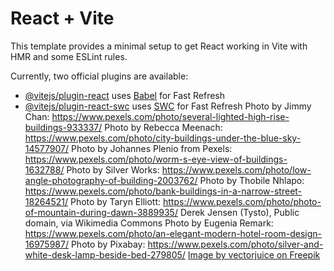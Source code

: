 # React + Vite

This template provides a minimal setup to get React working in Vite with HMR and some ESLint rules.

Currently, two official plugins are available:

- [@vitejs/plugin-react](https://github.com/vitejs/vite-plugin-react/blob/main/packages/plugin-react/README.md) uses [Babel](https://babeljs.io/) for Fast Refresh
- [@vitejs/plugin-react-swc](https://github.com/vitejs/vite-plugin-react-swc) uses [SWC](https://swc.rs/) for Fast Refresh
  Photo by Jimmy Chan: https://www.pexels.com/photo/several-lighted-high-rise-buildings-933337/
  Photo by Rebecca Meenach: https://www.pexels.com/photo/city-buildings-under-the-blue-sky-14577907/
  Photo by Johannes Plenio from Pexels: https://www.pexels.com/photo/worm-s-eye-view-of-buildings-1632788/
  Photo by Silver Works: https://www.pexels.com/photo/low-angle-photography-of-building-2003762/
  Photo by Thobile Nhlapo: https://www.pexels.com/photo/bank-buildings-in-a-narrow-street-18264521/
  Photo by Taryn Elliott: https://www.pexels.com/photo/photo-of-mountain-during-dawn-3889935/
  Derek Jensen (Tysto), Public domain, via Wikimedia Commons
  Photo by Eugenia Remark: https://www.pexels.com/photo/an-elegant-modern-hotel-room-design-16975987/
  Photo by Pixabay: https://www.pexels.com/photo/silver-and-white-desk-lamp-beside-bed-279805/
  <a href="https://www.freepik.com/free-vector/planning-illustration_19635378.htm#fromView=author&page=2&position=48&uuid=9282d6e1-7d19-423f-9db3-7a65fadf192c">Image by vectorjuice on Freepik</a>
